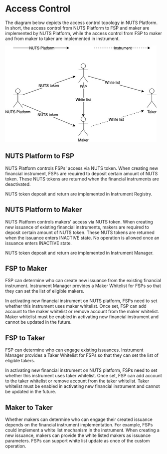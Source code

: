 # Access Control

The diagram below depicts the access control topology in NUTS Platform. In short, the access control from NUTS Platform to FSP and maker are implemented by NUTS Platform, while the access control from FSP to maker and from maker to taker are implemented in instrument.

![](../.gitbook/assets/access-control-4.jpg)

## NUTS Platform to FSP

NUTS Platform controls FSPs' access via NUTS token. When creating new financial instrument, FSPs are required to deposit certain amount of NUTS token. These NUTS tokens are returned when the financial instruments are deactivated.

NUTS token deposit and return are implemented in Instrument Registry.

## NUTS Platform to Maker

NUTS Platform controls makers' access via NUTS token. When creating new issuance of existing financial instruments, makers are required to deposit certain amount of NUTS token. These NUTS tokens are returned when the issuance enters INACTIVE state. No operation is allowed once an issuance enters INACTIVE state.

NUTS token deposit and return are implemented in Instrument Manager.

## FSP to Maker

FSP can determine who can create new issuance from the existing financial instrument. Instrument Manager provides a Maker Whitelist for FSPs so that they can set the list of eligible makers.

In activating new financial instrument on NUTS platform, FSPs need to set whether this instrument uses maker whitelist. Once set, FSP can add account to the maker whitelist or remove account from the maker whitelist. Maker whitelist must be enabled in activating new financial instrument and cannot be updated in the future.

## FSP to Taker

FSP can determine who can engage existing issuances. Instrument Manager provides a Taker Whitelist for FSPs so that they can set the list of eligible takers.

In activating new financial instrument on NUTS platform, FSPs need to set whether this instrument uses taker whitelist. Once set, FSP can add account to the taker whitelist or remove account from the taker whitelist. Taker whitelist must be enabled in activating new financial instrument and cannot be updated in the future.

## Maker to Taker

Whether makers can determine who can engage their created issuance depends on the financial instrument implementation. For example, FSPs could implement a white list mechanism in the instrument. When creating a new issuance, makers can provide the white listed makers as issuance parameters. FSPs can support white list update as once of the custom operation.

